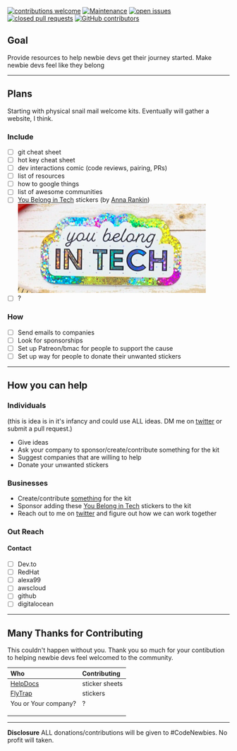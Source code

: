 [![contributions welcome](https://img.shields.io/badge/contributions-welcome-brightgreen.svg)](https://github.com/VickiLanger/CodeNewbie-Kit/fork)
[![Maintenance](https://img.shields.io/badge/Maintained%3F-yes-green.svg)](https://GitHub.com/VickiLanger/CodeNewbie-Kit/graphs/commit-activity)
[![open issues](https://img.shields.io/github/issues/VickiLanger/CodeNewbie-Kit.svg)](https://github.com/VickiLanger/CodeNewbie-Kit/issues?q=is%3Aopen+is%3Aissue)
[![closed pull requests](https://img.shields.io/github/issues-pr-closed/VickiLanger/CodeNewbie-Kit.svg)](https://github.com/VickiLanger/CodeNewbie-Kit/pulls?q=is%3Apr+is%3Aclosed)
[![GitHub contributors](https://img.shields.io/github/contributors/VickiLanger/CodeNewbie-Kit.svg)](https://GitHub.com/VickiLanger/CodeNewbie-Kit/graphs/contributors/)

## Goal
Provide resources to help newbie devs get their journey started. Make newbie devs feel like they belong

---
## Plans

Starting with physical snail mail welcome kits. Eventually will gather a website, I think.

### Include
- [ ] git cheat sheet 
- [ ] hot key cheat sheet
- [ ] dev interactions comic (code reviews, pairing, PRs)
- [ ] list of resources
- [ ] how to google things
- [ ] list of awesome communities
- [ ] [You Belong in Tech](https://www.etsy.com/listing/737865757/you-belong-in-tech-sticker) stickers (by [Anna Rankin](https://twitter.com/anniesqueedle)) ![You Belong In Tech metalic sticker](/images/you-belong-in-tech.png) 
- [ ]  ?

### How
- [ ] Send emails to companies
- [ ] Look for sponsorships
- [ ] Set up Patreon/bmac for people to support the cause
- [ ] Set up way for people to donate their unwanted stickers

---
## How you can help

### Individuals
(this is idea is in it's infancy and could use ALL ideas. DM me on [twitter](https://twitter.com/vicki_langer) or submit a pull request.)

 - Give ideas
 - Ask your company to sponsor/create/contribute something for the kit
 - Suggest companies that are willing to help
 - Donate your unwanted stickers


### Businesses

 - Create/contribute [something](https://vickilanger.github.io/CodeNewbie-Kit/#include) for the kit
 - Sponsor adding these [You Belong in Tech](https://www.etsy.com/listing/737865757/you-belong-in-tech-sticker) stickers to the kit
 - Reach out to me on [twitter](https://twitter.com/vicki_langer) and figure out how we can work together

### Out Reach

#### Contact

- [ ] Dev.to
- [ ] RedHat
- [ ] alexa99
- [ ] awscloud
- [ ] github
- [ ] digitalocean

---
## Many Thanks for Contributing

This couldn't happen without you. Thank you so much for your contibution to helping newbie devs feel welcomed to the community.

| Who        | Contributing |
|:-----------|:-------------|
| [HelpDocs](https://www.helpdocs.io)  | sticker sheets |
| [FlyTrap](https://www.getflytrap.com) | stickers |
| You or Your company? | ? |
|  |  |
|  |  |
|  |  |

---
**Disclosure**
ALL donations/contributions will be given to #CodeNewbies. No profit will taken.
